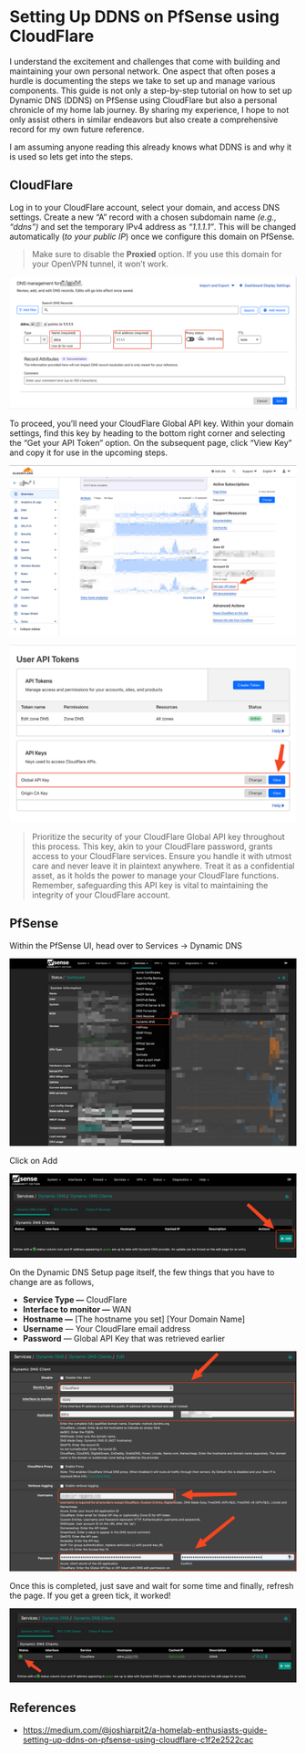 
# Setting Up DDNS on PfSense using CloudFlare

I understand the excitement and challenges that come with building and maintaining your own personal network. One aspect that often poses a hurdle is documenting the steps we take to set up and manage various components. This guide is not only a step-by-step tutorial on how to set up Dynamic DNS (DDNS) on PfSense using CloudFlare but also a personal chronicle of my home lab journey. By sharing my experience, I hope to not only assist others in similar endeavors but also create a comprehensive record for my own future reference.

I am assuming anyone reading this already knows what DDNS is and why it is used so lets get into the steps.

## CloudFlare

Log in to your CloudFlare account, select your domain, and access DNS settings. Create a new “A” record with a chosen subdomain name _(e.g., “ddns”)_ and set the temporary IPv4 address as _“1.1.1.1”_. This will be changed automatically (_to your public IP_) once we configure this domain on PfSense.

> Make sure to disable the **Proxied** option. If you use this domain for your OpenVPN tunnel, it won’t work.

![](./img/1*ExDX4MWei44GY_d0uCUT1g.png)

To proceed, you’ll need your CloudFlare Global API key. Within your domain settings, find this key by heading to the bottom right corner and selecting the “Get your API Token” option. On the subsequent page, click “View Key” and copy it for use in the upcoming steps.

![](./img/1*VwFqBED-hbDZlyTagn5sOw.png)

![](./img/1*4CU7-5QKMsQHrtW6VFfNlg.png)

> Prioritize the security of your CloudFlare Global API key throughout this process. This key, akin to your CloudFlare password, grants access to your CloudFlare services. Ensure you handle it with utmost care and never leave it in plaintext anywhere. Treat it as a confidential asset, as it holds the power to manage your CloudFlare functions. Remember, safeguarding this API key is vital to maintaining the integrity of your CloudFlare account.

## PfSense

Within the PfSense UI, head over to Services -> Dynamic DNS

![](./img/1*sjmat4cy7RPPXaPl3BZGRQ.png)

Click on Add

![](./img/1*iOkptfXggAwl6HYlGkwcYw.png)

On the Dynamic DNS Setup page itself, the few things that you have to change are as follows,

-   **Service Type —** CloudFlare
-   **Interface to monitor —** WAN
-   **Hostname —** \[The hostname you set\] \[Your Domain Name\]
-   **Username** — Your CloudFlare email address
-   **Password** — Global API Key that was retrieved earlier

![](./img/1*E_ELtmsKx7C8Ow2GK0iWdQ.png)

Once this is completed, just save and wait for some time and finally, refresh the page. If you get a green tick, it worked!

![](./img/1*aHc_HYOS7VIsnElL_WNUoA.png)

## References

- https://medium.com/@joshiarpit2/a-homelab-enthusiasts-guide-setting-up-ddns-on-pfsense-using-cloudflare-c1f2e2522cac

